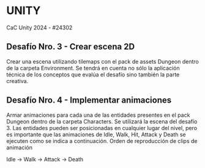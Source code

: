 
# UNITY

CaC Unity 2024 - #24302

## Desafío Nro. 3 - Crear escena 2D

Crear una escena utilizando tilemaps con el pack de assets Dungeon dentro de la carpeta Environment.
Se tendrá en cuenta no sólo la aplicación técnica de los conceptos que evalúa el desafío sino también la parte creativa.


## Desafío Nro. 4 - Implementar animaciones

Armar animaciones para cada una de las entidades presentes en el pack Dungeon dentro de la carpeta Characters.
Se utilizará la escena del desafío 3. Las entidades pueden ser posicionadas en cualquier lugar del nivel, pero es importante que las animaciones de Idle, Walk, Hit, Attack y Death se ejecuten como se indica a continuación.
Orden de reproducción de clips de animación

Idle -> Walk -> Attack -> Death

